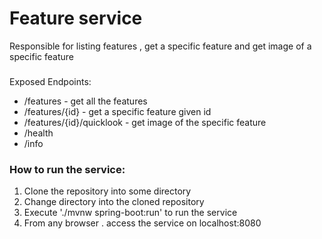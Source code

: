 # Feature service 
Responsible for listing features , get a specific feature and get image of a specific feature

### 
Exposed Endpoints:

* /features - get all the features
* /features/{id} - get a specific feature given id
* /features/{id}/quicklook - get image of the specific feature
* /health
* /info

### How to run the service:
1. Clone the repository into some directory 
2. Change directory into the cloned repository
3. Execute './mvnw spring-boot:run' to run the service
4. From any browser . access the service on localhost:8080 
